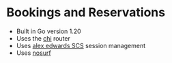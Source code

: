 # Bookings and Reservations

- Built in Go version 1.20
- Uses the [chi](https://github.com/go-chi/chi/v5) router
- Uses [alex edwards SCS](https://github.com/alexedwards/scs/v2) session management
- Uses [nosurf](https://github.com/justinas/nosurf)